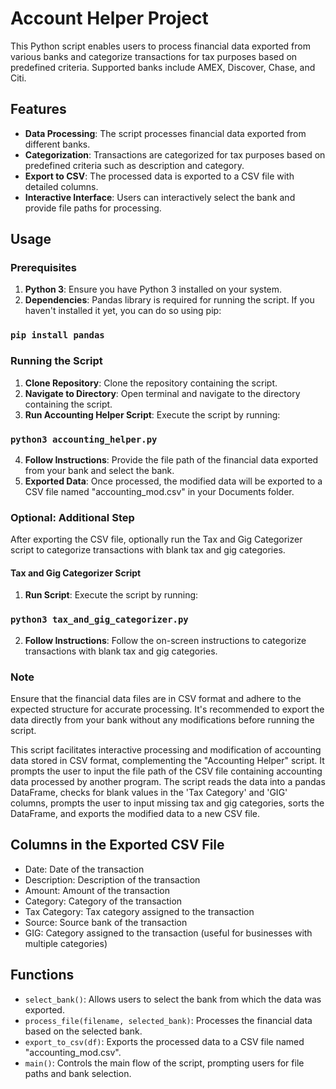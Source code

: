 # Account Helper Project

This Python script enables users to process financial data exported from various banks and categorize transactions for tax purposes based on predefined criteria. Supported banks include AMEX, Discover, Chase, and Citi.

## Features

- **Data Processing**: The script processes financial data exported from different banks.
- **Categorization**: Transactions are categorized for tax purposes based on predefined criteria such as description and category.
- **Export to CSV**: The processed data is exported to a CSV file with detailed columns.
- **Interactive Interface**: Users can interactively select the bank and provide file paths for processing.

## Usage

### Prerequisites

1. **Python 3**: Ensure you have Python 3 installed on your system.
2. **Dependencies**: Pandas library is required for running the script. If you haven't installed it yet, you can do so using pip:
### `pip install pandas`


### Running the Script

1. **Clone Repository**: Clone the repository containing the script.
2. **Navigate to Directory**: Open terminal and navigate to the directory containing the script.
3. **Run Accounting Helper Script**: Execute the script by running:
### `python3 accounting_helper.py`
4. **Follow Instructions**: Provide the file path of the financial data exported from your bank and select the bank.
5. **Exported Data**: Once processed, the modified data will be exported to a CSV file named "accounting_mod.csv" in your Documents folder.

### Optional: Additional Step

After exporting the CSV file, optionally run the Tax and Gig Categorizer script to categorize transactions with blank tax and gig categories. 

#### Tax and Gig Categorizer Script

1. **Run Script**: Execute the script by running:
### `python3 tax_and_gig_categorizer.py`

2. **Follow Instructions**: Follow the on-screen instructions to categorize transactions with blank tax and gig categories.

### Note

Ensure that the financial data files are in CSV format and adhere to the expected structure for accurate processing. It's recommended to export the data directly from your bank without any modifications before running the script.

This script facilitates interactive processing and modification of accounting data stored in CSV format, complementing the "Accounting Helper" script. It prompts the user to input the file path of the CSV file containing accounting data processed by another program. The script reads the data into a pandas DataFrame, checks for blank values in the 'Tax Category' and 'GIG' columns, prompts the user to input missing tax and gig categories, sorts the DataFrame, and exports the modified data to a new CSV file.

## Columns in the Exported CSV File

- Date: Date of the transaction
- Description: Description of the transaction
- Amount: Amount of the transaction
- Category: Category of the transaction
- Tax Category: Tax category assigned to the transaction
- Source: Source bank of the transaction
- GIG: Category assigned to the transaction (useful for businesses with multiple categories)

## Functions

- `select_bank()`: Allows users to select the bank from which the data was exported.
- `process_file(filename, selected_bank)`: Processes the financial data based on the selected bank.
- `export_to_csv(df)`: Exports the processed data to a CSV file named "accounting_mod.csv".
- `main()`: Controls the main flow of the script, prompting users for file paths and bank selection.


